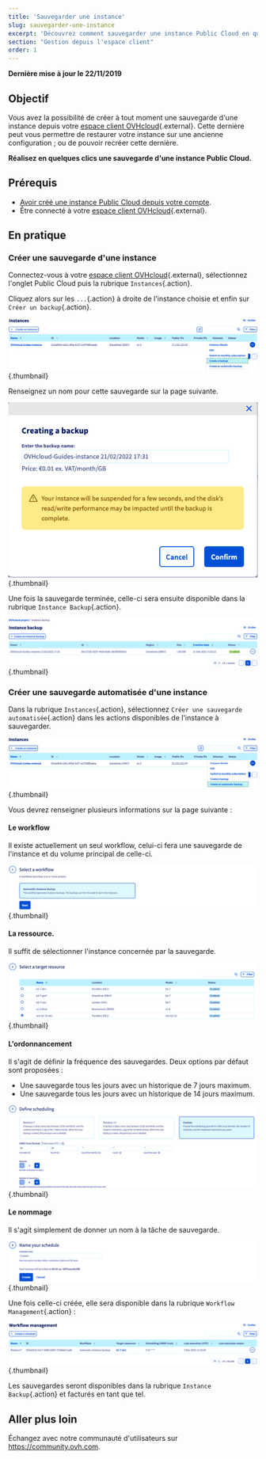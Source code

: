 ```yaml
---
title: 'Sauvegarder une instance'
slug: sauvegarder-une-instance
excerpt: 'Découvrez comment sauvegarder une instance Public Cloud en quelques clics'
section: "Gestion depuis l'espace client"
order: 1
---
```


**Dernière mise à jour le 22/11/2019**

## Objectif

Vous avez la possibilité de créer à tout moment une sauvegarde d'une instance depuis votre [espace client OVHcloud](https://www.ovh.com/auth/?action=gotomanager&from=https://www.ovh.com/fr/&ovhSubsidiary=fr){.external}. Cette dernière peut vous permettre de restaurer votre instance sur une ancienne configuration ; ou de pouvoir recréer cette dernière.

**Réalisez en quelques clics une sauvegarde d'une instance Public Cloud.**

## Prérequis

- [Avoir créé une instance Public Cloud depuis votre compte](../creer-instance-espace-client/).
- Être connecté à votre [espace client OVHcloud](https://www.ovh.com/auth/?action=gotomanager&from=https://www.ovh.com/fr/&ovhSubsidiary=fr){.external}.

## En pratique

### Créer une sauvegarde d'une instance

Connectez-vous à votre [espace client OVHcloud](https://www.ovh.com/auth/?action=gotomanager&from=https://www.ovh.com/fr/&ovhSubsidiary=fr){.external}, sélectionnez l'onglet Public Cloud puis la rubrique `Instances`{.action}.

Cliquez alors sur les `...`{.action} à droite de l'instance choisie et enfin sur `Créer un backup`{.action}.

![public-cloud-instance-backup](images/createbackup1.png){.thumbnail}

Renseignez un nom pour cette sauvegarde sur la page suivante.

![public-cloud-instance-backup](images/createbackup2.png){.thumbnail}

Une fois la sauvegarde terminée, celle-ci sera ensuite disponible dans la rubrique `Instance Backup`{.action}.

![public-cloud-instance-backup](images/createbackup3.png){.thumbnail}

### Créer une sauvegarde automatisée d'une instance

Dans la rubrique `Instances`{.action}, sélectionnez `Créer une sauvegarde automatisée`{.action} dans les actions disponibles de l'instance à sauvegarder.

![public-cloud-instance-backup](images/createbackup4.png){.thumbnail}

Vous devrez renseigner plusieurs informations sur la page suivante :

#### **Le workflow** 

Il existe actuellement un seul workflow, celui-ci fera une sauvegarde de l'instance et du volume principal de celle-ci.

![public-cloud-instance-backup](images/createbackup5.png){.thumbnail}

#### **La ressource**. 

Il suffit de sélectionner l'instance concernée par la sauvegarde.

![public-cloud-instance-backup](images/createbackup6.png){.thumbnail}

#### **L'ordonnancement** 

Il s'agit de définir la fréquence des sauvegardes. Deux options par défaut sont proposées :

* Une sauvegarde tous les jours avec un historique de 7 jours maximum.
* Une sauvegarde tous les jours avec un historique de 14 jours maximum.

![public-cloud-instance-backup](images/createbackup7.png){.thumbnail}

    
#### **Le nommage** 

Il s'agit simplement de donner un nom à la tâche de sauvegarde.
 
![public-cloud-instance-backup](images/createbackup8.png){.thumbnail}

Une fois celle-ci créée, elle sera disponible dans la rubrique `Workflow Management`{.action} :

![public-cloud-instance-backup](images/createbackup9.png){.thumbnail}

Les sauvegardes seront disponibles dans la rubrique `Instance Backup`{.action} et facturés en tant que tel.


## Aller plus loin

Échangez avec notre communauté d'utilisateurs sur <https://community.ovh.com>.
